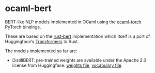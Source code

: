 # ocaml-bert
BERT-like NLP models implemented in OCaml using the
[ocaml-torch](https://github.com/LaurentMazare/ocaml-torch) PyTorch bindings.

These are based on the [rust-bert](https://github.com/guillaume-be/rust-bert)
implementation which itself is a port of Huggingface's [Transformers](https://github.com/huggingface/transformers)
to Rust.

The models implemented so far are:

- DistillBERT:
  pre-trained weights are available under the Apache 2.0 license from Huggingface.
  [weights file](https://cdn.huggingface.co/distilbert-base-uncased-rust_model.ot),
  [vocabulary file](https://cdn.huggingface.co/bert-base-uncased-vocab.txt).
